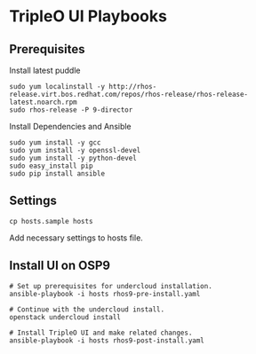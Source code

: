 # TripleO UI Playbooks


## Prerequisites

Install latest puddle

```
sudo yum localinstall -y http://rhos-release.virt.bos.redhat.com/repos/rhos-release/rhos-release-latest.noarch.rpm
sudo rhos-release -P 9-director
```


Install Dependencies and Ansible

```
sudo yum install -y gcc
sudo yum install -y openssl-devel
sudo yum install -y python-devel
sudo easy_install pip
sudo pip install ansible
```

## Settings

```
cp hosts.sample hosts
```

Add necessary settings to hosts file.


## Install UI on OSP9
```
# Set up prerequisites for undercloud installation.
ansible-playbook -i hosts rhos9-pre-install.yaml

# Continue with the undercloud install.
openstack undercloud install

# Install TripleO UI and make related changes.
ansible-playbook -i hosts rhos9-post-install.yaml
```
